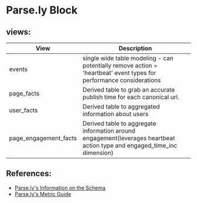 # Parse.ly Block

## views:

| View  |      Description    |
|----------|-------------|
| events | single wide table modeling - can potentially remove action = 'heartbeat' event types for performance considerations |
| page_facts | Derived table to grab an accurate publish time for each canonical url. |
| user_facts | Derived table to aggregated information about users |
| page_engagement_facts | Derived table to aggregate information around engagement(leverages heartbeat action type and engaged_time_inc dimension) |

## References:
- [Parse.ly's Information on the Schema](https://www.parsely.com/help/rawdata/schemas/)
- [Parse.ly's Metric Guide](https://www.parsely.com/help/rawdata/metrics/)
